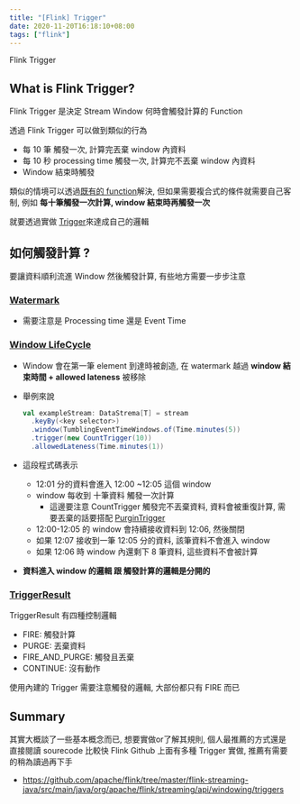 ```yaml
---
title: "[Flink] Trigger"
date: 2020-11-20T16:18:10+08:00
tags: ["flink"]
---
```


Flink Trigger

<!--more-->

## What is Flink Trigger?

Flink Trigger 是決定 Stream Window 何時會觸發計算的 Function

透過 Flink Trigger 可以做到類似的行為

* 每 10 筆 觸發一次, 計算完丟棄 window 內資料
* 每 10 秒 processing time 觸發一次, 計算完不丟棄 window 內資料
* Window 結束時觸發

類似的情境可以透過[既有的 function](https://ci.apache.org/projects/flink/flink-docs-master/api/java/org/apache/flink/streaming/api/windowing/triggers/Trigger.html)解決, 但如果需要複合式的條件就需要自己客制, 例如 __每十筆觸發一次計算, window 結束時再觸發一次__

就要透過實做 [Trigger](https://ci.apache.org/projects/flink/flink-docs-master/api/java/org/apache/flink/streaming/api/windowing/triggers/Trigger.html)來達成自己的邏輯

## 如何觸發計算 ?

要讓資料順利流進 Window 然後觸發計算, 有些地方需要一步步注意

### [Watermark](https://ci.apache.org/projects/flink/flink-docs-stable/dev/event_timestamps_watermarks.html#introduction-to-watermark-strategies)

* 需要注意是 Processing time 還是 Event Time

### [Window LifeCycle](https://ci.apache.org/projects/flink/flink-docs-stable/dev/stream/operators/windows.html#window-lifecycle)

* Window 會在第一筆 element 到達時被創造, 在 watermark 越過 __window 結束時間 + allowed lateness__ 被移除

* 舉例來說

    ```scala
    val exampleStream: DataStrema[T] = stream
      .keyBy(<key selector>)
      .window(TumblingEventTimeWindows.of(Time.minutes(5))
      .trigger(new CountTrigger(10))
      .allowedLateness(Time.minutes(1))
    ```
* 這段程式碼表示
    * 12:01 分的資料會進入 12:00 ~12:05 這個 window
    * window 每收到 十筆資料 觸發一次計算
        * 這邊要注意 CountTrigger 觸發完不丟棄資料, 資料會被重復計算, 需要丟棄的話要搭配 [PurginTrigger](https://ci.apache.org/projects/flink/flink-docs-master/api/java/org/apache/flink/streaming/api/windowing/triggers/PurgingTrigger.html)
    * 12:00-12:05 的 window 會持續接收資料到 12:06, 然後關閉
    * 如果 12:07 接收到一筆 12:05 分的資料, 該筆資料不會進入 window
    * 如果 12:06 時 window 內還剩下 8 筆資料, 這些資料不會被計算

* __資料進入 window 的邏輯 跟 觸發計算的邏輯是分開的__

### [TriggerResult](https://ci.apache.org/projects/flink/flink-docs-master/api/java/org/apache/flink/streaming/api/windowing/triggers/TriggerResult.html)

TriggerResult 有四種控制邏輯

* FIRE: 觸發計算
* PURGE: 丟棄資料
* FIRE_AND_PURGE: 觸發且丟棄
* CONTINUE: 沒有動作

使用內建的 Trigger 需要注意觸發的邏輯, 大部份都只有 FIRE 而已

## Summary

其實大概談了一些基本概念而已, 想要實做or了解其規則, 個人最推薦的方式還是直接閱讀 sourecode 比較快
Flink Github 上面有多種 Trigger 實做, 推薦有需要的稍為讀過再下手
* https://github.com/apache/flink/tree/master/flink-streaming-java/src/main/java/org/apache/flink/streaming/api/windowing/triggers
